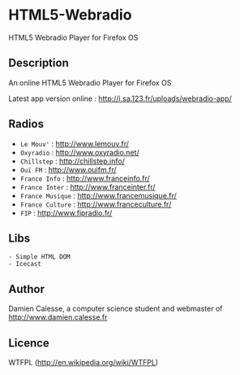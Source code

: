 HTML5-Webradio
==============

HTML5 Webradio Player for Firefox OS


Description
-----------
An online HTML5 Webradio Player for Firefox OS

Latest app version online : http://i.sa.123.fr/uploads/webradio-app/


Radios
------

* `Le Mouv'` : http://www.lemouv.fr/
* `Oxyradio` : http://www.oxyradio.net/
* `Chillstep` : http://chillstep.info/
* `Ouï FM` : http://www.ouifm.fr/
* `France Info` : http://www.franceinfo.fr/
* `France Inter` : http://www.franceinter.fr/
* `France Musique` : http://www.francemusique.fr/
* `France Culture` : http://www.franceculture.fr/
* `FIP` : http://www.fipradio.fr/
	

Libs
----

	- Simple HTML DOM
	- Icecast
	

Author
------

Damien Calesse, a computer science student and webmaster of http://www.damien.calesse.fr


Licence
-------

WTFPL (http://en.wikipedia.org/wiki/WTFPL)
